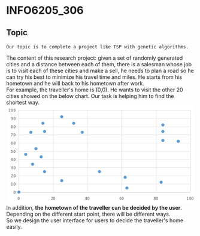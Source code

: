 # INFO6205_306
## Topic
    Our topic is to complete a project like TSP with genetic algorithms.
The content of this research project: given a set of randomly generated cities and a distance between each of them, there is a salesman whose job is to visit each of these cities and make a sell, he needs to plan a road so he can try his best to minimize his travel time and miles. He starts from his hometown and he will back to his hometown after work.</br>
For example, the traveller's home is (0,0). He wants to visit the other 20 cities showed on the below chart. Our task is helping him to find the shortest way.</br>
![](https://github.com/INFO6205/INFO6205_306/raw/master/images/1.png)</br>
In addition, **the hometown of the traveller can be decided by the user**. Depending on the different start point, there will be different ways.<br>
So we design the user interface for users to decide the traveller's home easily.
